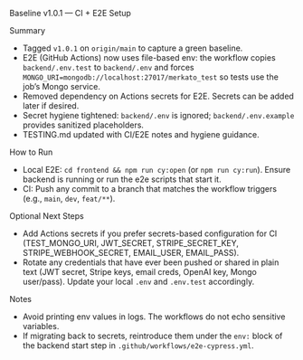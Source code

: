 Baseline v1.0.1 — CI + E2E Setup

Summary
- Tagged `v1.0.1` on `origin/main` to capture a green baseline.
- E2E (GitHub Actions) now uses file-based env: the workflow copies `backend/.env.test` to `backend/.env` and forces `MONGO_URI=mongodb://localhost:27017/merkato_test` so tests use the job’s Mongo service.
- Removed dependency on Actions secrets for E2E. Secrets can be added later if desired.
- Secret hygiene tightened: `backend/.env` is ignored; `backend/.env.example` provides sanitized placeholders.
- TESTING.md updated with CI/E2E notes and hygiene guidance.

How to Run
- Local E2E: `cd frontend && npm run cy:open` (or `npm run cy:run`). Ensure backend is running or run the e2e scripts that start it.
- CI: Push any commit to a branch that matches the workflow triggers (e.g., `main`, `dev`, `feat/**`).

Optional Next Steps
- Add Actions secrets if you prefer secrets-based configuration for CI (TEST_MONGO_URI, JWT_SECRET, STRIPE_SECRET_KEY, STRIPE_WEBHOOK_SECRET, EMAIL_USER, EMAIL_PASS).
- Rotate any credentials that have ever been pushed or shared in plain text (JWT secret, Stripe keys, email creds, OpenAI key, Mongo user/pass). Update your local `.env` and `.env.test` accordingly.

Notes
- Avoid printing env values in logs. The workflows do not echo sensitive variables.
- If migrating back to secrets, reintroduce them under the `env:` block of the backend start step in `.github/workflows/e2e-cypress.yml`.

